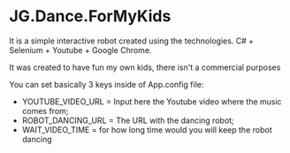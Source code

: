 # JG.Dance.ForMyKids
It is a simple interactive robot created using the technologies. C# + Selenium + Youtube + Google Chrome.

It was created to have fun my own kids, there isn't a commercial purposes 

You can set basically 3 keys inside of App.config file:
- YOUTUBE_VIDEO_URL = Input here the Youtube video where the music comes from;
- ROBOT_DANCING_URL = The URL with the dancing robot; 
- WAIT_VIDEO_TIME = for how long time would you will keep the robot dancing
